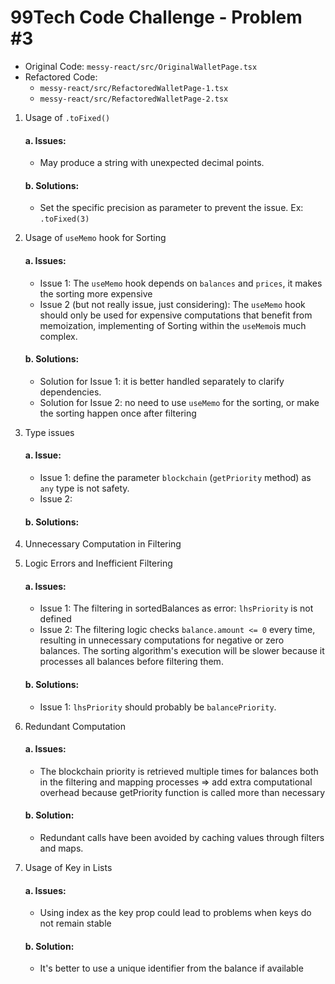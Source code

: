 # 99Tech Code Challenge - Problem #3 #
- Original Code: `messy-react/src/OriginalWalletPage.tsx`
- Refactored Code:
  + `messy-react/src/RefactoredWalletPage-1.tsx`
  + `messy-react/src/RefactoredWalletPage-2.tsx`

1. Usage of `.toFixed()`
    #### a. Issues:
    - May produce a string with unexpected decimal points.
    #### b. Solutions:
    - Set the specific precision as parameter to prevent the issue. Ex: `.toFixed(3)`
2. Usage of `useMemo` hook for Sorting
   #### a. Issues:
    - Issue 1: The `useMemo` hook depends on `balances` and `prices`, it makes the sorting more expensive
    - Issue 2 (but not really issue, just considering): The `useMemo` hook should only be used for expensive computations that benefit from memoization, implementing of Sorting within the `useMemo`is much complex.
   #### b. Solutions:
    - Solution for Issue 1:  it is better handled separately to clarify dependencies.
    - Solution for Issue 2: no need to use `useMemo` for the sorting, or make the sorting happen once after filtering
3. Type issues
    #### a. Issue:
    - Issue 1: define the parameter `blockchain` (`getPriority` method) as `any` type is not safety.
    - Issue 2: 
    #### b. Solutions:
4. Unnecessary Computation in Filtering

5. Logic Errors and Inefficient Filtering
   #### a. Issues:
   - Issue 1: The filtering in sortedBalances as error: `lhsPriority` is not defined
   - Issue 2: The filtering logic checks `balance.amount <= 0` every time, resulting in unnecessary computations for negative or zero balances. The sorting algorithm's execution will be slower because it processes all balances before filtering them.
   #### b. Solutions:
   - Issue 1: `lhsPriority` should probably be `balancePriority`.
6. Redundant Computation
   #### a. Issues:
   - The blockchain priority is retrieved multiple times for balances both in the filtering and mapping processes => add extra computational overhead because getPriority function is called more than necessary
   #### b. Solution:
   - Redundant calls have been avoided by caching values through filters and maps.
7. Usage of Key in Lists
   #### a. Issues:
   - Using index as the key prop could lead to problems when keys do not remain stable
   #### b. Solution:
   - It's better to use a unique identifier from the balance if available
